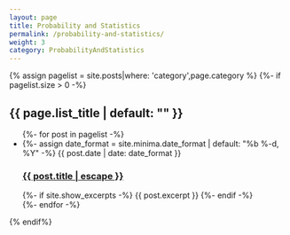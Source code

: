 ```yaml
---
layout: page
title: Probability and Statistics
permalink: /probability-and-statistics/
weight: 3
category: ProbabilityAndStatistics
---
```


{% assign pagelist = site.posts|where: 'category',page.category %}
{%- if pagelist.size > 0 -%}
    <div>
    <h2 class="post-list-heading">{{ page.list_title | default: "" }}</h2>
    <ul class="post-list">
      {%- for post in pagelist -%}
      <li>
        {%- assign date_format = site.minima.date_format | default: "%b %-d, %Y" -%}
        <span class="post-meta">{{ post.date | date: date_format }}</span>
        <h3>
          <a class="post-link" href="{{ post.url | relative_url }}">
            {{ post.title | escape }}
          </a>
        </h3>
        {%- if site.show_excerpts -%}
          {{ post.excerpt }}
        {%- endif -%}
      </li>
      {%- endfor -%}
    </ul>
    </div>
{% endif%}